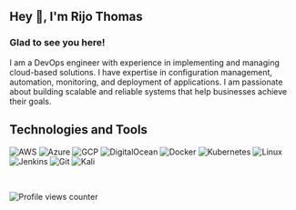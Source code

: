 ## Hey 👋, I'm Rijo Thomas  
  
### Glad to see you here!  
I am a DevOps engineer with experience in implementing and managing cloud-based solutions. I have expertise in configuration management, automation, monitoring, and deployment of applications. I am passionate about building scalable and reliable systems that help businesses achieve their goals. 

## Technologies and Tools   
![AWS](https://img.shields.io/badge/-AWS-000?&logo=Amazon-AWS&logoColor=F90)
![Azure](https://img.shields.io/badge/-Azure-000?&logo=microsoftazure)
![GCP](https://img.shields.io/badge/-GCP-000?&logo=googlecloud)
![DigitalOcean](https://img.shields.io/badge/-DigitalOcean-000?&logo=DigitalOcean)
![Docker](https://img.shields.io/badge/-Docker-000?&logo=Docker)
![Kubernetes](https://img.shields.io/badge/-Kubernetes-000?&logo=Kubernetes)
![Linux](https://img.shields.io/badge/-Linux-000?&logo=Linux)
![Jenkins](https://img.shields.io/badge/-Jenkins-000?&logo=Jenkins)
![Git](https://img.shields.io/badge/-Git-000?&logo=Git)
![Kali](https://img.shields.io/badge/-Kali-000?&logo=Kalilinux)

<br/>

![Profile views counter](https://komarev.com/ghpvc/?username=rt1d6m7&&style=flat-square)  
